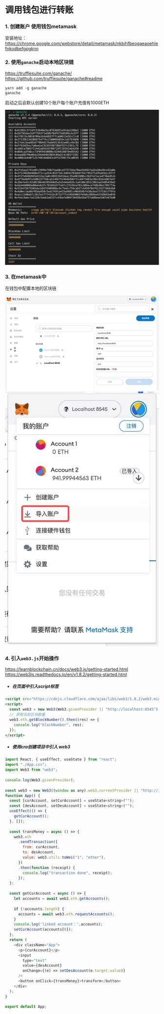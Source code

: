 # 调用钱包进行转账

### 1. 创建账户 使用钱包metamask
安装地址：https://chrome.google.com/webstore/detail/metamask/nkbihfbeogaeaoehlefnkodbefgpgknn

### 2. 使用`ganache`启动本地区块链

https://trufflesuite.com/ganache/
https://github.com/trufflesuite/ganache#readme

```shell
yarn add -g ganache
ganache
```
启动之后会默认创建10个账户每个账户充值有1000ETH

![ganache](./assets/20230202-210545.jpg)

### 3. 在metamask中
在钱包中配置本地的区块链

![配置本地网络](./assets/20230202-213346.jpg)
![导入第二步生成的账户](./assets/20230202-214805.jpg)

### 4. 引入`web3.js`开始操作

https://learnblockchain.cn/docs/web3.js/getting-started.html
https://web3js.readthedocs.io/en/v1.8.2/getting-started.html

- ##### 在页面中引入script标签

```html
<script src="https://cdnjs.cloudflare.com/ajax/libs/web3/1.8.2/web3.min.js"></script>
<script>
  const web3 = new Web3(Web3.givenProvider || "http://localhost:8545");
  // 获取当前区块数量
  web3.eth.getBlockNumber().then((res) => {
    console.log("blockNumber", res);
  });
</script>
```

- ##### 使用cra创建项目中引入 web3

```javascript
import React, { useEffect, useState } from "react";
import "./App.css";
import Web3 from "web3";

console.log(Web3.givenProvider);

const web3 = new Web3((window as any).web3.currentProvider || "http://127.0.0.1:8545");
function App() {
  const [curAccount, setCurAccount] = useState<string>("");
  const [desAccount, setDesAccount] = useState<string>("");
  useEffect(() => {
    getCurAccount();
  }, []);

  const transMoney = async () => {
    web3.eth
      .sendTransaction({
        from: curAccount,
        to: desAccount,
        value: web3.utils.toWei("1", "ether"),
      })
      .then(function (receipt) {
        console.log("transaction done", receipt);
      });
  };

  const getCurAccount = async () => {
    let accounts = await web3.eth.getAccounts();
    
    if (!accounts.length) {
      accounts = await web3.eth.requestAccounts();
    }
    console.log('linked account：',accounts);
    setCurAccount(accounts[0]);
  };
  return (
    <div className="App">
      <p>{curAccount}</p>
      <input
        type="text"
        value={desAccount}
        onChange={(e) => setDesAccount(e.target.value)}
      />
      <button onClick={transMoney}>transform</button>
    </div>
  );
}

export default App;

```
